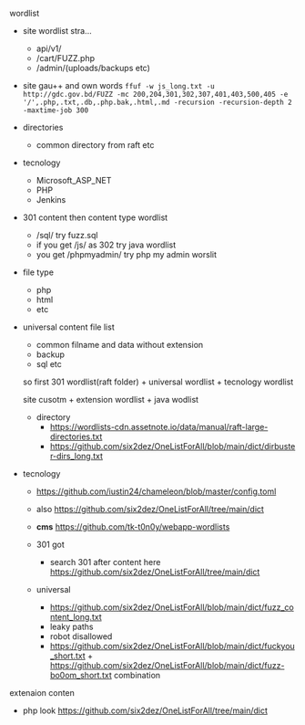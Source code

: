 wordlist

 - site wordlist stra...
    - api/v1/
    - /cart/FUZZ.php
    - /admin/(uploads/backups etc)
 
 - site gau++ and own words
   ```ffuf -w js_long.txt -u http://gdc.gov.bd/FUZZ -mc 200,204,301,302,307,401,403,500,405 -e '/',.php,.txt,.db,.php.bak,.html,.md -recursion -recursion-depth 2 -maxtime-job 300```
   
 
 - directories
   - common directory from raft etc 
 
 
 - tecnology
   - Microsoft_ASP_NET
   - PHP
   - Jenkins
   

- 301 content then content type wordlist
  - /sql/ try fuzz.sql
  - if you get /js/ as 302 try java wordlist
  - you get /phpmyadmin/ try php my admin worslit


- file type
  - php
  - html
  - etc
  
  
- universal content file list
  - common filname and data without extension
  - backup
  - sql etc
  
  
  so first 301 wordlist(raft folder) + universal wordlist + tecnology wordlist
  
  site cusotm + extension wordlist + java wodlist
  
  
  - directory 
    - https://wordlists-cdn.assetnote.io/data/manual/raft-large-directories.txt
    - https://github.com/six2dez/OneListForAll/blob/main/dict/dirbuster-dirs_long.txt

- tecnology 
  - https://github.com/iustin24/chameleon/blob/master/config.toml 
  - also https://github.com/six2dez/OneListForAll/tree/main/dict
  - **cms** https://github.com/tk-t0n0y/webapp-wordlists
  
  - 301 got 
    - search 301 after content here https://github.com/six2dez/OneListForAll/tree/main/dict
    
  - universal
    -  https://github.com/six2dez/OneListForAll/blob/main/dict/fuzz_content_long.txt
    - leaky paths
    - robot disallowed
    - https://github.com/six2dez/OneListForAll/blob/main/dict/fuckyou_short.txt + https://github.com/six2dez/OneListForAll/blob/main/dict/fuzz-bo0om_short.txt combination
  
extenaion conten 
 - php look https://github.com/six2dez/OneListForAll/tree/main/dict
